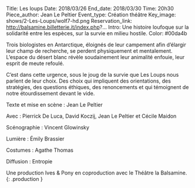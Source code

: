 Title: Les loups
Date: 2018/03/26
End_date: 2018/03/30
Time: 20h30
Piece_author: Jean Le Peltier
Event_type: Création théâtre
Key_image: shows/2-Les-Loups/wolf7-hd.png
Reservation_link: http://balsamine.billetterie.it/index.php?...
Intro: Une histoire loufoque sur la solidarité entre les espèces, sur la survie en milieu hostile.
Color: #00da4b


Trois biologistes en Antarctique, éloignés de leur campement afin d’élargir leur champ de recherche, se perdent physiquement et mentalement. L’espace du désert blanc révèle soudainement leur animalité enfouie, leur esprit de meute refoulé.

C’est dans cette urgence, sous le joug de la survie que Les Loups nous parlent de leur choix. Des choix qui impliquent des orientations, des stratégies, des questions éthiques, des renoncements et qui témoignent de notre étourdissement devant le vide.


Texte et mise en scène
:   Jean Le Peltier

Avec
:   Pierrick De Luca, David Koczij, Jean Le Peltier et Cécile Maidon

Scénographie
:   Vincent Glowinsky

Lumière
:   Émily Brassier

Costumes
:   Agathe Thomas

Diffusion
:   Entropie

Une production Ives &amp; Pony en coproduction avec le Théâtre la Balsamine.
{: .production }
